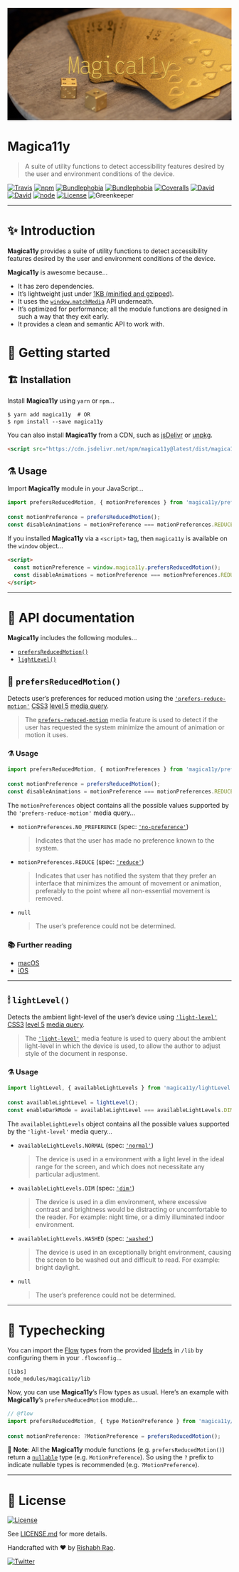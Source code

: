 ![Magica11y](assets/img/Magica11y-cover.jpg "Magica11y cover")

Magica11y
=========
> A suite of utility functions to detect accessibility features desired by the user and environment conditions of the device.

[![Travis](https://img.shields.io/travis/com/magica11y/magica11y.svg?style=for-the-badge)](https://travis-ci.com/magica11y/magica11y)
[![npm](https://img.shields.io/npm/v/magica11y.svg?style=for-the-badge "NPM")](https://www.npmjs.com/package/magica11y)
[![Bundlephobia](https://img.shields.io/bundlephobia/min/magica11y.svg?style=for-the-badge "Bundle size (minified)")](https://bundlephobia.com/result?p=magica11y)
[![Bundlephobia](https://img.shields.io/bundlephobia/minzip/magica11y.svg?style=for-the-badge "Bundle size (minified+gzipped)")](https://bundlephobia.com/result?p=magica11y)
[![Coveralls](https://img.shields.io/coveralls/magica11y/magica11y.svg?style=for-the-badge "Test coverage status")](https://coveralls.io/r/magica11y/magica11y)
[![David](https://img.shields.io/david/magica11y/magica11y.svg?style=for-the-badge "Dependencies")](https://david-dm.org/magica11y/magica11y)
[![David](https://img.shields.io/david/dev/magica11y/magica11y.svg?style=for-the-badge "Dev Dependencies")](https://david-dm.org/magica11y/magica11y?type=dev)
[![node](https://img.shields.io/node/v/magica11y.svg?style=for-the-badge "Node engine")](https://www.npmjs.com/package/magica11y)
[![License](https://img.shields.io/github/license/magica11y/magica11y.svg?style=for-the-badge "MIT license")](LICENSE.md)
![Greenkeeper](https://badges.greenkeeper.io/magica11y/magica11y.svg?style=flat-square "Greenkeeper")

---

# ✨ Introduction

**Magica11y** provides a suite of utility functions to detect accessibility features desired by the user and environment conditions of the device.

**Magica11y** is awesome because…
  * It has zero dependencies.
  * It’s lightweight just under [1KB (minified and gzipped)](https://bundlephobia.com/result?p=magica11y).
  * It uses the [`window.matchMedia`](https://developer.mozilla.org/docs/Web/API/Window/matchMedia) API underneath.
  * It’s optimized for performance; all the module functions are designed in such a way that they exit early.
  * It provides a clean and semantic API to work with.

# 🚀 Getting started

## 🏗 Installation

Install **Magica11y** using `yarn` or `npm`…

```
$ yarn add magica11y  # OR
$ npm install --save magica11y
```

You can also install **Magica11y** from a CDN, such as [jsDelivr](https://www.jsdelivr.com/package/npm/magica11y) or [unpkg](https://unpkg.com/magica11y/).

```html
<script src="https://cdn.jsdelivr.net/npm/magica11y@latest/dist/magica11y.prefersReducedMotion.js"></script>
```

## ⚗️ Usage

Import **Magica11y** module in your JavaScript…

```js
import prefersReducedMotion, { motionPreferences } from 'magica11y/prefersReducedMotion';

const motionPreference = prefersReducedMotion();
const disableAnimations = motionPreference === motionPreferences.REDUCE;
```

If you installed **Magica11y** via a `<script>` tag, then `magica11y` is available on the `window` object…

```html
<script>
  const motionPreference = window.magica11y.prefersReducedMotion();
  const disableAnimations = motionPreference === motionPreferences.REDUCE;
</script>
```

---

# 🗼 API documentation

**Magica11y** includes the following modules…

* [`prefersReducedMotion()`](#-prefersreducedmotion)
* [`lightLevel()`](#-lightlevel)


## 🎢 `prefersReducedMotion()`

Detects user’s preferences for reduced motion using the [`'prefers-reduce-motion'`](https://drafts.csswg.org/mediaqueries-5/#prefers-reduced-motion) [CSS3](https://developer.mozilla.org/en-US/docs/Web/CSS/CSS3) [level 5](https://drafts.csswg.org/mediaqueries-5) [media query](https://developer.mozilla.org/en-US/docs/Web/CSS/Media_Queries).

> The [`prefers-reduced-motion`](https://drafts.csswg.org/mediaqueries-5/#prefers-reduced-motion) media feature is used to detect if the user has requested the system minimize the amount of animation or motion it uses.

### ⚗️ Usage

```js
import prefersReducedMotion, { motionPreferences } from 'magica11y/prefersReducedMotion';

const motionPreference = prefersReducedMotion();
const disableAnimations = motionPreference === motionPreferences.REDUCE;
```

The `motionPreferences` object contains all the possible values supported by the `'prefers-reduce-motion'` media query…

* `motionPreferences.NO_PREFERENCE` (spec: [`'no-preference'`](https://drafts.csswg.org/mediaqueries-5/#valdef-media-prefers-reduced-motion-no-preference))
  > Indicates that the user has made no preference known to the system.
* `motionPreferences.REDUCE` (spec: [`'reduce'`](https://drafts.csswg.org/mediaqueries-5/#valdef-media-prefers-reduced-motion-reduce))
  > Indicates that user has notified the system that they prefer an interface that minimizes the amount of movement or animation, preferably to the point where all non-essential movement is removed.
* `null`
  > The user’s preference could not be determined.

### 📚 Further reading

* [macOS](https://support.apple.com/guide/mac-help/unac089/mac)
* [iOS](https://support.apple.com/en-lamr/HT202655)

---

## 🕯 `lightLevel()`

Detects the ambient light-level of the user’s device using [`'light-level'`](https://drafts.csswg.org/mediaqueries-5/#light-level) [CSS3](https://developer.mozilla.org/en-US/docs/Web/CSS/CSS3) [level 5](https://drafts.csswg.org/mediaqueries-5) [media query](https://developer.mozilla.org/en-US/docs/Web/CSS/Media_Queries).

> The [`'light-level'`](https://drafts.csswg.org/mediaqueries-5/#light-level) media feature is used to query about the ambient light-level in which the device is used, to allow the author to adjust style of the document in response.

### ⚗️ ️️Usage

```js
import lightLevel, { availableLightLevels } from 'magica11y/lightLevel';

const availableLightLevel = lightLevel();
const enableDarkMode = availableLightLevel === availableLightLevels.DIM;
```

The `availableLightLevels` object contains all the possible values supported by the `'light-level'` media query…

* `availableLightLevels.NORMAL` (spec: [`'normal'`](https://drafts.csswg.org/mediaqueries-5/#valdef-media-light-level-normal))
  > The device is used in a environment with a light level in the ideal range for the screen, and which does not necessitate any particular adjustment.
* `availableLightLevels.DIM` (spec: [`'dim'`](https://drafts.csswg.org/mediaqueries-5/#valdef-media-light-level-dim))
  > The device is used in a dim environment, where excessive contrast and brightness would be distracting or uncomfortable to the reader. For example: night time, or a dimly illuminated indoor environment.
* `availableLightLevels.WASHED` (spec: [`'washed'`](https://drafts.csswg.org/mediaqueries-5/#valdef-media-light-level-washed))
  > The device is used in an exceptionally bright environment, causing the screen to be washed out and difficult to read. For example: bright daylight.
* `null`
  > The user’s preference could not be determined.

---

# 🏁 Typechecking

You can import the [Flow](https://flow.org) types from the provided [libdefs](https://flow.org/en/docs/libdefs) in `/lib` by configuring them in your `.flowconfig`…

```
[libs]
node_modules/magica11y/lib
```

Now, you can use **Magica11y**’s Flow types as usual. Here’s an example with **Magica11y**’s `prefersReducedMotion` module…

```js
// @flow
import prefersReducedMotion, { type MotionPreference } from 'magica11y/prefersReducedMotion';

const motionPreference: ?MotionPreference = prefersReducedMotion();
```

🎩 **Note**: All the **Magica11y** module functions (e.g. `prefersReducedMotion()`) return a [`nullable`](https://flow.org/en/docs/types/primitives/#toc-null-and-void) type (e.g. `MotionPreference`). So using the `?` prefix to indicate nullable types is recommended (e.g. `?MotionPreference`).

---

# 📜 License

[![License](https://img.shields.io/github/license/magica11y/magica11y.svg?style=for-the-badge "MIT license")](LICENSE.md)

See [LICENSE.md](LICENSE.md) for more details.

Handcrafted with ❤️ by [Rishabh Rao](https://github.com/rishabhsrao).

[![Twitter](https://img.shields.io/twitter/follow/rishabhsrao.svg?style=social)](https://twitter.com/rishabhsrao)
